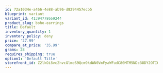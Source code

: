 ```yaml
---
id: 72a1034e-a466-4e88-ab96-d8294457ecb5
blueprint: variant
variant_id: 41394778669244
product_slug: boho-earrings
title: Default
inventory_quantity: 1
inventory_policy: deny
price: '27.99'
compare_at_price: '35.99'
grams: 28
requires_shipping: true
option1: 'Default Title'
storefront_id: Z2lkOi8vc2hvcGlmeS9Qcm9kdWN0VmFyaWFudC80MTM5NDc3ODY2OTI0NA==
---
```

